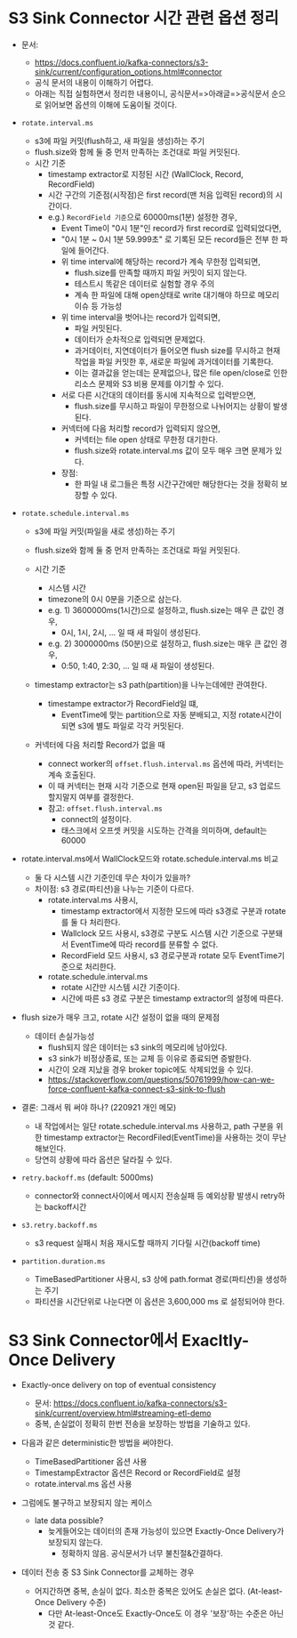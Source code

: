 # S3 Sink Connector 시간 관련 옵션 정리

- 문서: 
	- https://docs.confluent.io/kafka-connectors/s3-sink/current/configuration_options.html#connector
	- 공식 문서의 내용이 이해하기 어렵다. 
	- 아래는 직접 실험하면서 정리한 내용이니, 공식문서=>아래글=>공식문서 순으로 읽어보면 옵션의 이해에 도움이될 것이다.

- `rotate.interval.ms`
	- s3에 파일 커밋(flush하고, 새 파일을 생성)하는 주기
	- flush.size와 함께 둘 중 먼저 만족하는 조건대로 파일 커밋된다.
	- 시간 기준
		- timestamp extractor로 지정된 시간 (WallClock, Record, RecordField)
		- 시간 구간의 기준점(시작점)은 first record(맨 처음 입력된 record)의 시간이다.
		- e.g.) `RecordField 기준`으로 60000ms(1분) 설정한 경우,
			- Event Time이 "0시 1분"인 record가 first record로 입력되었다면,
			- "0시 1분 ~ 0시 1분 59.999초" 로 기록된 모든 record들은 전부 한 파일에 들어간다.
			- 위 time interval에 해당하는 record가 계속 무한정 입력되면,
			 	- flush.size를 만족할 때까지 파일 커밋이 되지 않는다.
				- 테스트시 똑같은 데이터로 실험할 경우 주의
				- 계속 한 파일에 대해 open상태로 write 대기해야 하므로 메모리 이슈 등 가능성
			- 위 time interval을 벗어나는 record가 입력되면,
				- 파일 커밋된다.
				- 데이터가 순차적으로 입력되면 문제없다.
				- 과거데이터, 지연데이터가 들어오면 flush size를 무시하고 현재 작업을 파일 커밋한 후, 새로운 파일에 과거데이터를 기록한다.
				- 이는 결과값을 얻는데는 문제없으나, 많은 file open/close로 인한 리소스 문제와 S3 비용 문제를 야기할 수 있다.
			- 서로 다른 시간대의 데이터를 동시에 지속적으로 입력받으면,
				- flush.size를 무시하고 파일이 무한정으로 나뉘어지는 상황이 발생된다.
			- 커넥터에 다음 처리할 record가 입력되지 않으면,
				- 커넥터는 file open 상태로 무한정 대기한다.
				- flush.size와 rotate.interval.ms 값이 모두 매우 크면 문제가 있다.
			- 장점:
				- 한 파일 내 로그들은 특정 시간구간에만 해당한다는 것을 정확히 보장할 수 있다.

- `rotate.schedule.interval.ms`
	- s3에 파일 커밋(파일을 새로 생성)하는 주기
	- flush.size와 함께 둘 중 먼저 만족하는 조건대로 파일 커밋된다.
	- 시간 기준
		- 시스템 시간
		- timezone의 0시 0분을 기준으로 삼는다.
		- e.g. 1) 3600000ms(1시간)으로 설정하고, flush.size는 매우 큰 값인 경우,
			- 0시, 1시, 2시, ... 일 때 새 파일이 생성된다.
		- e.g. 2) 3000000ms (50분)으로 설정하고, flush.size는 매우 큰 값인 경우,
			- 0:50, 1:40, 2:30, ... 일 때 새 파일이 생성된다.
	- timestamp extractor는 s3 path(partition)을 나누는데에만 관여한다.
		- timestampe extractor가 RecordField일 떄, 
			- EventTime에 맞는 partition으로 자동 분배되고, 지정 rotate시간이 되면 s3에 별도 파일로 각각 커밋된다.

	- 커넥터에 다음 처리할 Record가 없을 때
		- connect worker의 `offset.flush.interval.ms` 옵션에 따라, 커넥터는 계속 호출된다.
		- 이 때 커넥터는 현재 시각 기준으로 현재 open된 파일을 닫고, s3 업로드 할지말지 여부를 결정한다.
		- 참고: `offset.flush.interval.ms`
			- connect의 설정이다.
			- 태스크에서 오프셋 커밋을 시도하는 간격을 의미하며, default는 60000

- rotate.interval.ms에서 WallClock모드와 rotate.schedule.interval.ms 비교
	- 둘 다 시스템 시간 기준인데 무슨 차이가 있을까?
	- 차이점: s3 경로(파티션)을 나누는 기준이 다르다.
		- rotate.interval.ms 사용시,
			- timestamp extractor에서 지정한 모드에 따라 s3경로 구분과 rotate를 둘 다 처리한다.
			- Wallclock 모드 사용시, s3경로 구분도 시스템 시간 기준으로 구분돼서 EventTime에 따라 record를 분류할 수 없다.
			- RecordField 모드 사용시, s3 경로구분과 rotate 모두 EventTime기준으로 처리한다.
		- rotate.schedule.interval.ms
			- rotate 시간만 시스템 시간 기준이다.
			- 시간에 따른 s3 경로 구분은 timestamp extractor의 설정에 따른다.

- flush size가 매우 크고, rotate 시간 설정이 없을 때의 문제점
	- 데이터 손실가능성
		- flush되지 않은 데이터는 s3 sink의 메모리에 남아있다.
		- s3 sink가 비정상종료, 또는 교체 등 이유로 종료되면 증발한다.
		- 시간이 오래 지났을 경우 broker topic에도 삭제되었을 수 있다.
		- https://stackoverflow.com/questions/50761999/how-can-we-force-confluent-kafka-connect-s3-sink-to-flush

- 결론: 그래서 뭐 써야 하나? (220921 개인 메모)
	- 내 작업에서는 일단 rotate.schedule.interval.ms 사용하고, path 구분을 위한 timestamp extractor는 RecordFiled(EventTime)을 사용하는 것이 무난해보인다.
	- 당연히 상황에 따라 옵션은 달라질 수 있다. 

- `retry.backoff.ms` (default: 5000ms)
	- connector와 connect사이에서 메시지 전송실패 등 예외상황 발생시 retry하는 backoff시간
- `s3.retry.backoff.ms`
	- s3 request 실패시 처음 재시도할 때까지 기다릴 시간(backoff time)
- `partition.duration.ms`
	- TimeBasedPartitioner 사용시, s3 상에 path.format 경로(파티션)을 생성하는 주기
	- 파티션을 시간단위로 나눈다면 이 옵션은 3,600,000 ms 로 설정되어야 한다.

# S3 Sink Connector에서 Exacltly-Once Delivery
- Exactly-once delivery on top of eventual consistency
	- 문서: https://docs.confluent.io/kafka-connectors/s3-sink/current/overview.html#streaming-etl-demo
	- 중복, 손실없이 정확히 한번 전송을 보장하는 방법을 기술하고 있다.
	
- 다음과 같은 deterministic한 방법을 써야한다.
	- TimeBasedPartitioner 옵션 사용
	- TimestampExtractor 옵션은 Record or RecordField로 설정
	- rotate.interval.ms 옵션 사용

- 그럼에도 불구하고 보장되지 않는 케이스
	- late data possible?
		- 늦게들어오는 데이터의 존재 가능성이 있으면 Exactly-Once Delivery가 보장되지 않는다.
			- 정확하지 않음. 공식문서가 너무 불친절&간결하다.
- 데이터 전송 중 S3 Sink Connector를 교체하는 경우
	- 어지간하면 중복, 손실이 없다. 최소한 중복은 있어도 손실은 없다. (At-least-Once Delivery 수준)
		- 다만 At-least-Once도 Exactly-Once도 이 경우 '보장'하는 수준은 아닌 것 같다.

